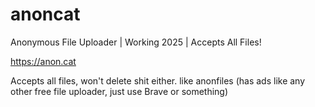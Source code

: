 # anoncat
Anonymous File Uploader |  Working 2025 | Accepts All Files!

https://anon.cat

Accepts all files, won't delete shit either. like anonfiles (has ads like any other free file uploader, just use Brave or something)
